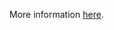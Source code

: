 More information [here](https://docs.prismacloud.io/en/enterprise-edition/policy-reference/google-cloud-policies/google-cloud-general-policies/bc-google-cloud-2-27).

